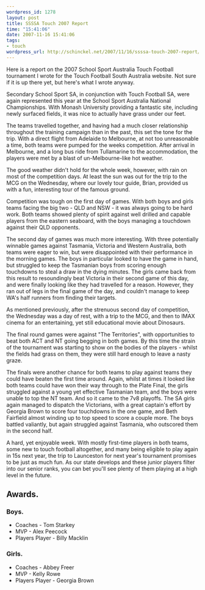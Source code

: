 ```yaml
--- 
wordpress_id: 1278
layout: post
title: SSSSA Touch 2007 Report
time: "15:41:06"
date: 2007-11-16 15:41:06
tags: 
- touch
wordpress_url: http://schinckel.net/2007/11/16/ssssa-touch-2007-report/
---
```

Here is a report on the 2007 School Sport Australia Touch Football tournament I wrote for the Touch Football South Australia website. Not sure if it is up there yet, but here's what I wrote anyway.

Secondary School Sport SA, in conjunction with Touch Football SA, were again represented this year at the School Sport Australia National Championships. With Monash University providing a fantastic site, including newly surfaced fields, it was nice to actually have grass under our feet.

The teams travelled together, and having had a much closer relationship throughout the training campaign than in the past, this set the tone for the trip. With a direct flight from Adelaide to Melbourne, at not too unreasonable a time, both teams were pumped for the weeks competition. After arrival in Melbourne, and a long bus ride from Tullamarine to the accommodation, the players were met by a blast of un-Melbourne-like hot weather.

The good weather didn't hold for the whole week, however, with rain on most of the competition days. At least the sun was out for the trip to the MCG on the Wednesday, where our lovely tour guide, Brian, provided us with a fun, interesting tour of the famous ground.

Competition was tough on the first day of games. With both boys and girls teams facing the big two - QLD and NSW - it was always going to be hard work. Both teams showed plenty of spirit against well drilled and capable players from the eastern seaboard, with the boys managing a touchdown against their QLD opponents.

The second day of games was much more interesting. With three potentially winnable games against Tasmania, Victoria and Western Australia, both teams were eager to win, but were disappointed with their performance in the morning games. The boys in particular looked to have the game in hand, but struggled to keep the Tasmanian boys from scoring enough touchdowns to steal a draw in the dying minutes. The girls came back from this result to resoundingly beat Victoria in their second game of this day, and were finally looking like they had travelled for a reason. However, they ran out of legs in the final game of the day, and couldn't manage to keep WA's half runners from finding their targets.

As mentioned previously, after the strenuous second day of competition, the Wednesday was a day of rest, with a trip to the MCG, and then to IMAX cinema for an entertaining, yet still educational movie about Dinosaurs.

The final round games were against "The Territories", with opportunities to beat both ACT and NT going begging in both games. By this time the strain of the tournament was starting to show on the bodies of the players - whilst the fields had grass on them, they were still hard enough to leave a nasty graze.

The finals were another chance for both teams to play against teams they could have beaten the first time around. Again, whilst at times it looked like both teams could have won their way through to the Plate Final, the girls struggled against a young yet effective Tasmanian team, and the boys were unable to top the NT team. And so it came to the 7v8 playoffs. The SA girls again managed to dispatch the Victorians, with a great captain's effort by Georgia Brown to score four touchdowns in the one game, and Beth Fairfield almost winding up to top speed to score a couple more. The boys battled valiantly, but again struggled against Tasmania, who outscored them in the second half.

A hard, yet enjoyable week. With mostly first-time players in both teams, some new to touch football altogether, and many being eligible to play again in 15s next year, the trip to Launceston for next year's tournament promises to be just as much fun. As our state develops and these junior players filter into our senior ranks, you can bet you'll see plenty of them playing at a high level in the future.

## Awards.

### Boys.

  * Coaches - Tom Starkey
  * MVP - Alex Peecock
  * Players Player - Billy Macklin

### Girls.

  * Coaches - Abbey Freer
  * MVP - Kelly Rowe
  * Players Player - Georgia Brown
